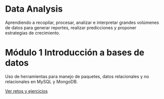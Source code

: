 # Data Analysis

Aprendiendo a recopilar, procesar, analizar e interpretar grandes volúmenes de datos para generar reportes, realizar predicciones y proponer estrategias de crecimiento.

# Módulo 1 Introducción a bases de datos
Uso de herramientas para manejo de paquetes, datos relacionales y no relacionales en MySQL y MongoDB.

[Ver retos y ejercicios](A1-Introduccion-a-Bases-de-Datos/README.md)